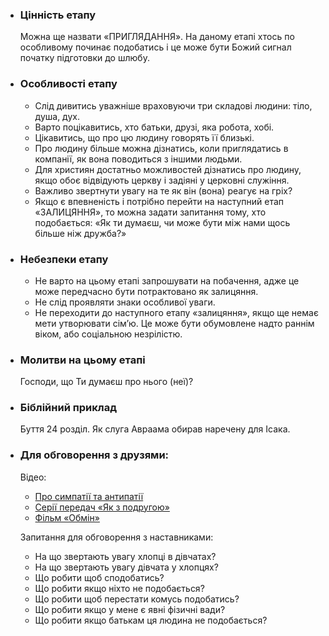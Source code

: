 -   ### Цінність етапу

    Можна ще назвати «ПРИГЛЯДАННЯ». На даному етапі хтось по особливому починає подобатись і це може бути Божий сигнал початку підготовки до шлюбу.

-   ### Особливості етапу

    -   Слід дивитись уважніше враховуючи три складові людини: тіло, душа, дух.
    -   Варто поцікавитись, хто батьки, друзі, яка робота, хобі.
    -   Цікавитись, що про цю людину говорять її близькі.
    -   Про людину більше можна дізнатись, коли приглядатись в компанії, як вона поводиться з іншими людьми.
    -   Для християн достатньо можливостей дізнатись про людину, якщо обоє відвідують церкву і задіяні у церковні служіння.
    -   Важливо звертнути увагу на те як він (вона) реагує на гріх?
    -   Якщо є впевненість і потрібно перейти на наступний етап «ЗАЛИЦЯННЯ», то можна задати запитання тому, хто подобається: «Як ти думаєш, чи може бути між нами щось більше ніж дружба?»

-   ### Небезпеки етапу

    -   Не варто на цьому етапі запрошувати на побачення, адже це може передчасно бути потрактовано як залицяння.
    -   Не слід проявляти знаки особливої уваги.
    -   Не переходити до наступного етапу «залицяння», якщо ще немає мети утворювати сім’ю. Це може бути обумовлене надто раннім віком, або соціальною незрілістю.

-   ### Молитви на цьому етапі

    Господи, що Ти думаєш про нього (неї)?

-   ### Біблійний приклад

    Буття 24 розділ. Як слуга Авраама обирав наречену для Ісака.

-   ### Для обговорення з друзями:

    Відео:

    -   [Про симпатії та антипатії](https://youtube.com/watch?v=Khv3BjBbhxg&feature=share)
    -   [Серії передач «Як з подругою»](https://youtube.com/watch?v=Khv3BjBbhxg&feature=share)
    -   [Фільм «Обмін»](https://bogvideo.com/movies/obmen-2020/)

    Запитання для обговорення з наставниками:

    -   На що звертають увагу хлопці в дівчатах?
    -   На що звертають увагу дівчата у хлопцях?
    -   Що робити щоб сподобатись?
    -   Що робити якщо ніхто не подобається?
    -   Що робити щоб перестати комусь подобатись?
    -   Що робити якщо у мене є явні фізичні вади?
    -   Що робити якщо батькам ця людина не подобається?
